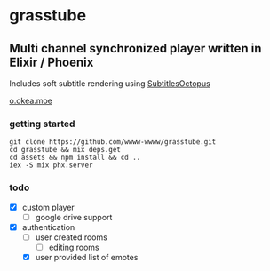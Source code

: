 # grasstube
## Multi channel synchronized player written in Elixir / Phoenix

Includes soft subtitle rendering using [SubtitlesOctopus](https://github.com/Dador/JavascriptSubtitlesOctopus)

[o.okea.moe](https://o.okea.moe)

### getting started

```
git clone https://github.com/wwww-wwww/grasstube.git
cd grasstube && mix deps.get
cd assets && npm install && cd ..
iex -S mix phx.server
```

### todo
- [x] custom player
  - [ ] google drive support
- [x] authentication
  - [ ] user created rooms
    - [ ] editing rooms
  - [x] user provided list of emotes
